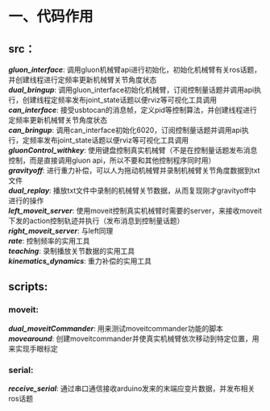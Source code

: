 # 一、代码作用<br>
## src：<br>
  ___gluon_interface___: 调用gluon机械臂api进行初始化，初始化机械臂有关ros话题，并创建线程进行定频率更新机械臂关节角度状态<br>
  ___dual_bringup___: 调用gluon_interface初始化机械臂，订阅控制量话题并调用api执行，创建线程定频率发布joint_state话题以便rviz等可视化工具调用<br>
  ___can_interface___: 接受usbtocan的消息帧，定义pid等控制算法，并创建线程进行定频率更新机械臂关节角度状态<br>
  ___can_bringup___: 调用can_interface初始化6020，订阅控制量话题并调用api执行，定频率发布joint_state话题以便rviz等可视化工具调用<br>
  ___gluonControl_withkey___: 使用键盘控制真实机械臂（不是在控制量话题发布消息控制，而是直接调用gluon api，所以不要和其他控制程序同时用）<br>
  ___gravityoff___: 进行重力补偿，可以人为拖动机械臂并录制机械臂关节角度数据到txt文件<br>
  ___dual_replay___: 播放txt文件中录制的机械臂关节数据，从而复现刚才gravityoff中进行的操作<br>
  ___left_moveit_server___: 使用moveit控制真实机械臂时需要的server，来接收moveit下发的action控制轨迹并执行（发布消息到控制量话题）<br>
  ___right_moveit_server___: 与left同理<br>
  ___rate___: 控制频率的实用工具<br>
  ___teaching___: 录制播放关节数据的实用工具<br>
  ___kinematics_dynamics___: 重力补偿的实用工具<br>

  ## scripts: <br>

  ### moveit: <br>
  
  ___dual_moveitCommander___: 用来测试moveitcommander功能的脚本<br>
  ___movearound___: 创建moveitcommander并使真实机械臂依次移动到特定位置，用来实现手眼标定<br>

  ### serial: <br>

  ___receive_serial___: 通过串口通信接收arduino发来的末端应变片数据，并发布相关ros话题
  
